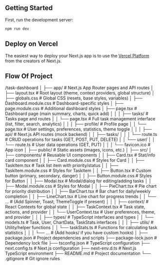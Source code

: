 

## Getting Started

First, run the development server:

```bash
npm run dev

```


## Deploy on Vercel

The easiest way to deploy your Next.js app is to use the [Vercel Platform](https://vercel.com/new?utm_medium=default-template&filter=next.js&utm_source=create-next-app&utm_campaign=create-next-app-readme) from the creators of Next.js.

## Flow Of Project

/task-dashboard
│
├── app/                        # Next.js App Router pages and API routes
│   ├── layout.tsx              # Root layout (theme, context providers, global structure)
│   ├── globals.css             # Global CSS (resets, base styles, variables)
│   ├── Dashboard.module.css    # Dashboard-specific styles
│   ├── page.module.css         # Additional dashboard styles
│   ├── page.tsx                # Dashboard page (main summary, charts, quick add)
│   │
│   ├── tasks/                  # Tasks page and routes
│   │   └── page.tsx            # Full task management interface (list, filter, search, analytics)
│   │
│   ├── profile/                # Profile page
│   │   └── page.tsx            # User settings, preferences, statistics, theme toggle
│   │
│   ├── api/                    # Next.js API routes (mock backend)
│   │   ├── tasks/
│   │   │   └── route.ts        # CRUD operations for tasks (GET, POST, PUT, DELETE)
│   │   └── user/
│   │       └── route.ts        # User data operations (GET, PUT)
│   │
│   └── favicon.ico             # App icon
│
├── public/                     # Static assets (images, icons, etc.)
│
├── src/
│   ├── components/             # Reusable UI components
│   │   ├── Card.tsx            # Stat/info card component
│   │   ├── Card.module.css     # Styles for Card
│   │   ├── TaskItem.tsx        # Task list item with priority/status
│   │   ├── TaskItem.module.css # Styles for TaskItem
│   │   ├── Button.tsx          # Custom button (primary, secondary, danger)
│   │   ├── Button.module.css   # Styles for Button
│   │   ├── Modal.tsx           # Modal/dialog for editing/adding tasks
│   │   ├── Modal.module.css    # Styles for Modal
│   │   ├── PieChart.tsx        # Pie chart for priority distribution
│   │   ├── BarChart.tsx        # Bar chart for daily/weekly completion
│   │   ├── LineChart.tsx       # Line chart for progress trends
│   │   └── ...                 # (Add Spinner, Toast, ThemeToggle if present)
│   │
│   ├── context/                # React Contexts for global state
│   │   ├── TaskContext.tsx     # Task state, actions, and provider
│   │   └── UserContext.tsx     # User preferences, theme, and provider
│   │
│   ├── types/                  # TypeScript interfaces and types
│   │   └── models.ts           # Task, User, ChartData, TaskStats interfaces
│   │
│   ├── utils/                  # Utility/helper functions
│   │   └── taskStats.ts        # Functions for calculating task statistics
│   │
│   └── ...                     # (Add hooks/ if you have custom hooks)
│
├── package.json                # Project dependencies and scripts
├── package-lock.json           # Dependency lock file
├── tsconfig.json               # TypeScript configuration
├── next.config.ts              # Next.js configuration
├── next-env.d.ts               # Next.js TypeScript environment
├── README.md                   # Project documentation
└── .gitignore                  # Git ignore rules


